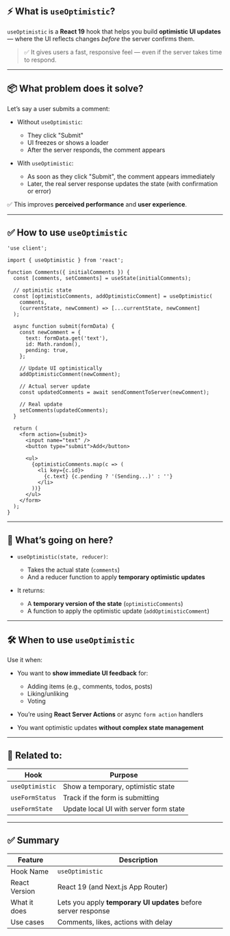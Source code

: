 ## ⚡ What is `useOptimistic`?

`useOptimistic` is a **React 19** hook that helps you build **optimistic UI updates** — where the UI reflects changes *before* the server confirms them.

> ✅ It gives users a fast, responsive feel — even if the server takes time to respond.

---

## 📦 What problem does it solve?

Let’s say a user submits a comment:

* Without `useOptimistic`:

  * They click "Submit"
  * UI freezes or shows a loader
  * After the server responds, the comment appears

* With `useOptimistic`:

  * As soon as they click "Submit", the comment appears immediately
  * Later, the real server response updates the state (with confirmation or error)

✅ This improves **perceived performance** and **user experience**.

---

## ✅ How to use `useOptimistic`

```tsx
'use client';

import { useOptimistic } from 'react';

function Comments({ initialComments }) {
  const [comments, setComments] = useState(initialComments);

  // optimistic state
  const [optimisticComments, addOptimisticComment] = useOptimistic(
    comments,
    (currentState, newComment) => [...currentState, newComment]
  );

  async function submit(formData) {
    const newComment = {
      text: formData.get('text'),
      id: Math.random(),
      pending: true,
    };

    // Update UI optimistically
    addOptimisticComment(newComment);

    // Actual server update
    const updatedComments = await sendCommentToServer(newComment);

    // Real update
    setComments(updatedComments);
  }

  return (
    <form action={submit}>
      <input name="text" />
      <button type="submit">Add</button>

      <ul>
        {optimisticComments.map(c => (
          <li key={c.id}>
            {c.text} {c.pending ? '(Sending...)' : ''}
          </li>
        ))}
      </ul>
    </form>
  );
}
```

---

## 🧠 What’s going on here?

* `useOptimistic(state, reducer)`:

  * Takes the actual state (`comments`)
  * And a reducer function to apply **temporary optimistic updates**
* It returns:

  * A **temporary version of the state** (`optimisticComments`)
  * A function to apply the optimistic update (`addOptimisticComment`)

---

## 🛠️ When to use `useOptimistic`

Use it when:

* You want to **show immediate UI feedback** for:

  * Adding items (e.g., comments, todos, posts)
  * Liking/unliking
  * Voting
* You’re using **React Server Actions** or async `form action` handlers
* You want optimistic updates **without complex state management**

---

## 🔁 Related to:

| Hook            | Purpose                                |
| --------------- | -------------------------------------- |
| `useOptimistic` | Show a temporary, optimistic state     |
| `useFormStatus` | Track if the form is submitting        |
| `useFormState`  | Update local UI with server form state |

---

## ✅ Summary

| Feature       | Description                                                    |
| ------------- | -------------------------------------------------------------- |
| Hook Name     | `useOptimistic`                                                |
| React Version | React 19 (and Next.js App Router)                              |
| What it does  | Lets you apply **temporary UI updates** before server response |
| Use cases     | Comments, likes, actions with delay                            |